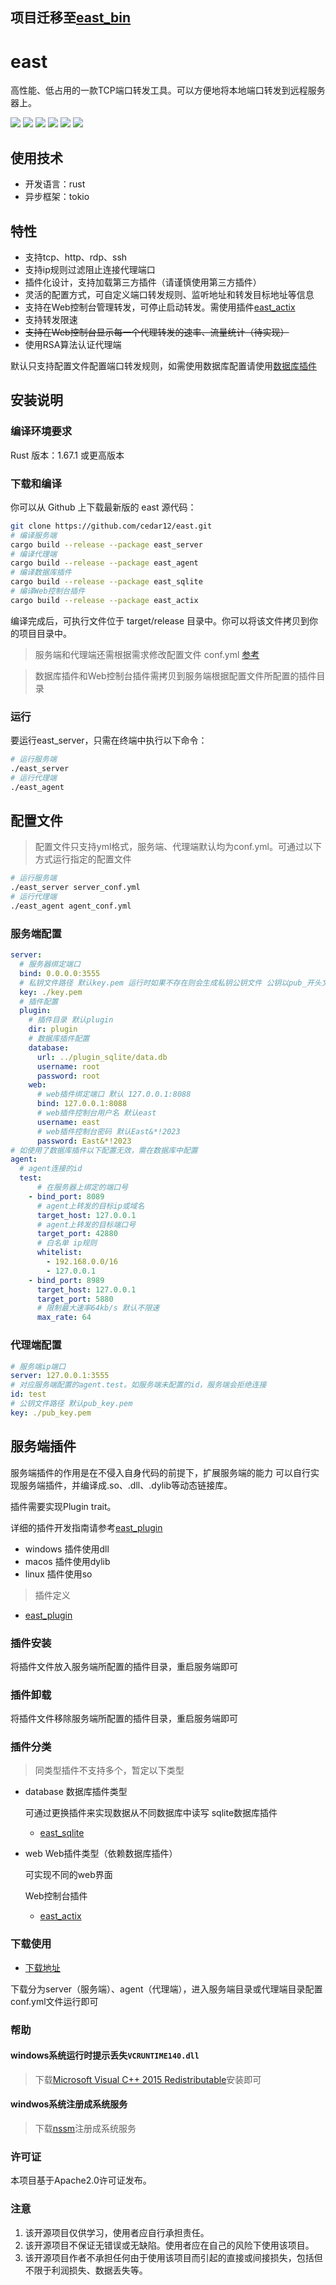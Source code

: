 项目迁移至[east_bin](https://github.com/cedar12/east_bin.git)
---
# east

高性能、低占用的一款TCP端口转发工具。可以方便地将本地端口转发到远程服务器上。

![](https://img.shields.io/github/stars/cedar12/east)
![](https://img.shields.io/github/forks/cedar12/east)
![](https://img.shields.io/github/watchers/cedar12/east)
![](https://img.shields.io/github/languages/code-size/cedar12/east)
![](https://img.shields.io/badge/license-Apache%202-blue)
![](https://img.shields.io/github/downloads/cedar12/east/total)

## 使用技术

*   开发语言：rust
*   异步框架：tokio

## 特性

*   支持tcp、http、rdp、ssh
*   支持ip规则过滤阻止连接代理端口
*   插件化设计，支持加载第三方插件（请谨慎使用第三方插件）
*   灵活的配置方式，可自定义端口转发规则、监听地址和转发目标地址等信息
*   支持在Web控制台管理转发，可停止启动转发。需使用插件[east\_actix](https://github.com/cedar12/east/tree/main/plugin_actix)
*   支持转发限速
*   ~~支持在Web控制台显示每一个代理转发的速率、流量统计（待实现）~~
*   使用RSA算法认证代理端

默认只支持配置文件配置端口转发规则，如需使用数据库配置请使用[数据库插件](#服务端插件)

## 安装说明

### 编译环境要求

Rust 版本：1.67.1 或更高版本

### 下载和编译

你可以从 Github 上下载最新版的 east 源代码：

```sh
git clone https://github.com/cedar12/east.git
# 编译服务端
cargo build --release --package east_server
# 编译代理端
cargo build --release --package east_agent
# 编译数据库插件
cargo build --release --package east_sqlite
# 编译Web控制台插件
cargo build --release --package east_actix
```

编译完成后，可执行文件位于 target/release 目录中。你可以将该文件拷贝到你的项目目录中。

> 服务端和代理端还需根据需求修改配置文件 conf.yml [参考](#配置文件)

> 数据库插件和Web控制台插件需拷贝到服务端根据配置文件所配置的插件目录

### 运行

要运行east\_server，只需在终端中执行以下命令：

```sh
# 运行服务端
./east_server
# 运行代理端
./east_agent
```

## 配置文件

> 配置文件只支持yml格式，服务端、代理端默认均为conf.yml。可通过以下方式运行指定的配置文件

```sh
# 运行服务端
./east_server server_conf.yml
# 运行代理端
./east_agent agent_conf.yml
```

### 服务端配置

```yml
server:
  # 服务器绑定端口
  bind: 0.0.0.0:3555
  # 私钥文件路径 默认key.pem 运行时如果不存在则会生成私钥公钥文件 公钥以pub_开头文件
  key: ./key.pem
  # 插件配置
  plugin: 
    # 插件目录 默认plugin
    dir: plugin
    # 数据库插件配置
    database:
      url: ../plugin_sqlite/data.db
      username: root
      password: root
    web:
      # web插件绑定端口 默认 127.0.0.1:8088
      bind: 127.0.0.1:8088
      # web插件控制台用户名 默认east
      username: east
      # web插件控制台密码 默认East&*!2023
      password: East&*!2023
# 如使用了数据库插件以下配置无效，需在数据库中配置
agent:
  # agent连接的id
  test:
      # 在服务器上绑定的端口号
    - bind_port: 8089
      # agent上转发的目标ip或域名
      target_host: 127.0.0.1
      # agent上转发的目标端口号
      target_port: 42880
      # 白名单 ip规则
      whitelist: 
        - 192.168.0.0/16
        - 127.0.0.1
    - bind_port: 8989
      target_host: 127.0.0.1
      target_port: 5880
      # 限制最大速率64kb/s 默认不限速
      max_rate: 64
```

### 代理端配置

```yml
# 服务端ip端口
server: 127.0.0.1:3555
# 对应服务端配置的agent.test。如服务端未配置的id，服务端会拒绝连接
id: test
# 公钥文件路径 默认pub_key.pem
key: ./pub_key.pem
```

## 服务端插件

服务端插件的作用是在不侵入自身代码的前提下，扩展服务端的能力
可以自行实现服务端插件，并编译成.so、.dll、.dylib等动态链接库。

插件需要实现Plugin trait。

详细的插件开发指南请参考[east\_plugin](https://github.com/cedar12/east/tree/main/east_plugin)

*   windows 插件使用dll
*   macos 插件使用dylib
*   linux 插件使用so

> 插件定义

*   [east\_plugin](https://github.com/cedar12/east/tree/main/east_plugin)

### 插件安装

将插件文件放入服务端所配置的插件目录，重启服务端即可

### 插件卸载

将插件文件移除服务端所配置的插件目录，重启服务端即可

### 插件分类

> 同类型插件不支持多个，暂定以下类型

*   database 数据库插件类型

    可通过更换插件来实现数据从不同数据库中读写
    sqlite数据库插件

    *   [east\_sqlite](https://github.com/cedar12/east/tree/main/plugin_sqlite)
*   web Web插件类型（依赖数据库插件）

    可实现不同的web界面

    Web控制台插件

    *   [east\_actix](https://github.com/cedar12/east/tree/main/plugin_sqlite)

### 下载使用

*   [下载地址](https://github.com/cedar12/east/releases/latest)

下载分为server（服务端）、agent（代理端），进入服务端目录或代理端目录配置conf.yml文件运行即可

### 帮助
#### windows系统运行时提示丢失``VCRUNTIME140.dll``
> 下载[Microsoft Visual C++ 2015 Redistributable](https://www.microsoft.com/en-us/download/details.aspx?id=53840)安装即可
#### windwos系统注册成系统服务
> 下载[nssm](http://www.nssm.cc/download)注册成系统服务

### 许可证

本项目基于Apache2.0许可证发布。

### 注意

1.  该开源项目仅供学习，使用者应自行承担责任。
2.  该开源项目不保证无错误或无缺陷。使用者应在自己的风险下使用该项目。
3.  该开源项目作者不承担任何由于使用该项目而引起的直接或间接损失，包括但不限于利润损失、数据丢失等。

